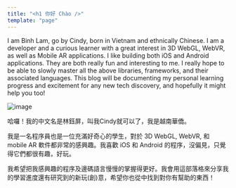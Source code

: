 ```yaml
---
title: "<h1 你好 Chào />"
template: "page"
---
```


I am Binh Lam, go by Cindy, born in Vietnam and ethnically Chinese. I am a developer and a curious learner with a great interest in 3D WebGL, WebVR, as well as Mobile AR applications. I like building both iOS and Android applications. They are both really fun and interesting to me. I really hope to be able to slowly master all the above libraries, frameworks, and their associated languages. This blog will be documenting my personal learning progress and excitement for any new tech discovery, and hopefully it might help you too!

![image](/media/image-2.jpg)

哈囉！我的中文名是林鈺屏，叫我Cindy就可以了，我是越南華僑。

我是一名程序員也是一位充滿好奇心的學生，對於 3D WebGL, WebVR, 和 mobile AR 軟件都非常的感興趣。我喜歡 iOS 和 Android 的程序，沒偏見，只覺得它們都很有趣，好玩。

我希望把我感興趣的程序及邊碼語言慢慢的掌握得更好。我會用這部落格來分享我的學習進度還有研究到的新玩(創)意，希望你也從中找到對你有幫助的東西！